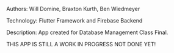 Authors: Will Domine, Braxton Kurth, Ben Wiedmeyer

Technology: Flutter Framework and Firebase Backend

Description: App created for Database Management Class Final.

THIS APP IS STILL A WORK IN PROGRESS NOT DONE YET!


